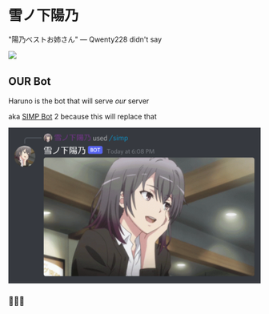 # 雪ノ下陽乃

"陽乃ベストお姉さん" — Qwenty228 didn't say

![](https://c.tenor.com/ceojyowWu0oAAAAC/haruno-yukinoshita-oregairu.gif)

## OUR Bot

Haruno is the bot that will serve _our_ server

aka [SIMP Bot](https://github.com/CarelessDev/SIMP-Bot/) 2 because this will replace that

![](./assets/Screenshot1.png)

### 💛💛💛
